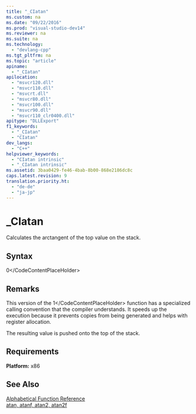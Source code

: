 ```yaml
---
title: "_CIatan"
ms.custom: na
ms.date: "09/22/2016"
ms.prod: "visual-studio-dev14"
ms.reviewer: na
ms.suite: na
ms.technology: 
  - "devlang-cpp"
ms.tgt_pltfrm: na
ms.topic: "article"
apiname: 
  - "_CIatan"
apilocation: 
  - "msvcr120.dll"
  - "msvcr110.dll"
  - "msvcrt.dll"
  - "msvcr80.dll"
  - "msvcr100.dll"
  - "msvcr90.dll"
  - "msvcr110_clr0400.dll"
apitype: "DLLExport"
f1_keywords: 
  - "_CIatan"
  - "CIatan"
dev_langs: 
  - "C++"
helpviewer_keywords: 
  - "CIatan intrinsic"
  - "_CIatan intrinsic"
ms.assetid: 3baa0429-fe46-4bab-8b00-868e2186dc8c
caps.latest.revision: 9
translation.priority.ht: 
  - "de-de"
  - "ja-jp"
---
```

# _CIatan
Calculates the arctangent of the top value on the stack.  
  
## Syntax  
  
<CodeContentPlaceHolder>0\</CodeContentPlaceHolder>  
## Remarks  
 This version of the <CodeContentPlaceHolder>1\</CodeContentPlaceHolder> function has a specialized calling convention that the compiler understands. It speeds up the execution because it prevents copies from being generated and helps with register allocation.  
  
 The resulting value is pushed onto the top of the stack.  
  
## Requirements  
 **Platform:** x86  
  
## See Also  
 [Alphabetical Function Reference](../vs140/crt-alphabetical-function-reference.md)   
 [atan, atanf, atan2, atan2f](../vs140/atan--atanf--atanl--atan2--atan2f--atan2l.md)